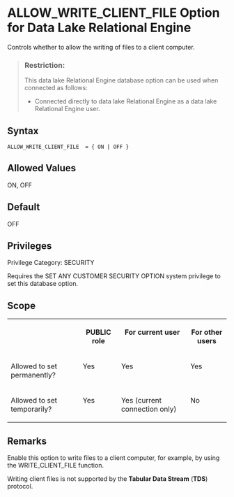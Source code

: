 <!-- loiod2cef385fd984a97a80a5ac5b9615fe6 -->

# ALLOW\_WRITE\_CLIENT\_FILE Option for Data Lake Relational Engine

Controls whether to allow the writing of files to a client computer.



> ### Restriction:  
> This data lake Relational Engine database option can be used when connected as follows:
> 
> -   Connected directly to data lake Relational Engine as a data lake Relational Engine user.



<a name="loiod2cef385fd984a97a80a5ac5b9615fe6__section_u1n_l5b_qkb"/>

## Syntax

```
ALLOW_WRITE_CLIENT_FILE  = { ON | OFF }
```



<a name="loiod2cef385fd984a97a80a5ac5b9615fe6__section_enp_y1g_x4b"/>

## Allowed Values

ON, OFF



<a name="loiod2cef385fd984a97a80a5ac5b9615fe6__section_fnp_y1g_x4b"/>

## Default

OFF



<a name="loiod2cef385fd984a97a80a5ac5b9615fe6__section_eym_3fc_3qb"/>

## Privileges

Privilege Category: SECURITY

Requires the SET ANY CUSTOMER SECURITY OPTION system privilege to set this database option.



<a name="loiod2cef385fd984a97a80a5ac5b9615fe6__allow-write-client-file-option-scope"/>

## Scope


<table>
<tr>
<th valign="top">

 



</th>
<th valign="top">

PUBLIC role



</th>
<th valign="top">

For current user



</th>
<th valign="top">

For other users



</th>
</tr>
<tr>
<td valign="top">

Allowed to set permanently?



</td>
<td valign="top">

Yes



</td>
<td valign="top">

Yes



</td>
<td valign="top">

Yes



</td>
</tr>
<tr>
<td valign="top">

Allowed to set temporarily?



</td>
<td valign="top">

Yes



</td>
<td valign="top">

Yes \(current connection only\)



</td>
<td valign="top">

No



</td>
</tr>
</table>



<a name="loiod2cef385fd984a97a80a5ac5b9615fe6__section_gnp_y1g_x4b"/>

## Remarks

Enable this option to write files to a client computer, for example, by using the WRITE\_CLIENT\_FILE function.

Writing client files is not supported by the **Tabular Data Stream** \(**TDS**\) protocol.

